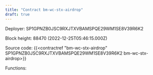 ```yaml
---
title: "Contract bm-wc-stx-airdrop"
draft: true
---
```

Deployer: SP1GPNZB0JSC9RXJTXVBAMSPQE29WM1SE8V39R6K2


 



Block height: 88470 (2022-12-25T05:46:15.000Z)

Source code: {{<contractref "bm-wc-stx-airdrop" SP1GPNZB0JSC9RXJTXVBAMSPQE29WM1SE8V39R6K2 bm-wc-stx-airdrop>}}

Functions:


